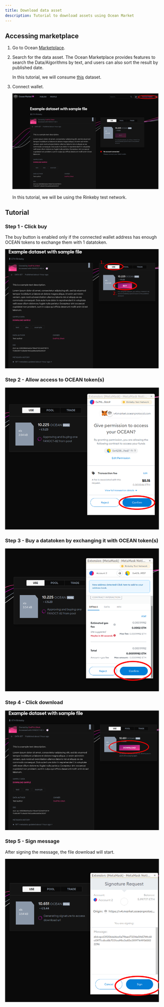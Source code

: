 ```yaml
---
title: Download data asset
description: Tutorial to download assets using Ocean Market
---
```


## Accessing marketplace

1. Go to Ocean <a href="https://v4.market.oceanprotocol.com/" target="_blank">Marketplace</a>.
2. Search for the data asset.
   The Ocean Marketplace provides features to search the Data/Algorithms by text, and users can also sort the result by published date.

   In this tutorial, we will consume <a href="https://v4.market.oceanprotocol.com/asset/did:op:63920bb64ad1e79bed73214e5fd574fc68c0977cdba5b7031aa98a3a83e28197" target="_blank">this</a> dataset.

3. Connect wallet.

   ![connect wallet](images/marketplace/consume-connect-wallet.png 'Connect wallet')

   In this tutorial, we will be using the Rinkeby test network.

## Tutorial

### Step 1 - Click buy

The buy button is enabled only if the connected wallet address has enough OCEAN tokens to exchange them with 1 datatoken.

![consume part-1](images/marketplace/consume-1.png 'Buy')

### Step 2 - Allow access to OCEAN token(s)

![consume part-3](images/marketplace/consume-2.png 'Transaction 1: Permissions to access OCEAN tokens')

### Step 3 - Buy a datatoken by exchanging it with OCEAN token(s)

![consume part-4](images/marketplace/consume-3.png 'Transaction 2: Buy datatoken')

### Step 4 - Click download

![consume part-5](images/marketplace/consume-4.png 'Download asset')

### Step 5 - Sign message

After signing the message, the file download will start.

![consume part-6](images/marketplace/consume-5.png 'Sign')
